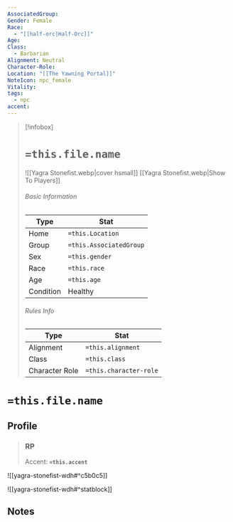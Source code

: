 ```yaml
---
AssociatedGroup: 
Gender: Female
Race:
  - "[[half-orc|Half-Orc]]"
Age: 
Class:
  - Barbarian
Alignment: Neutral
Character-Role: 
Location: "[[The Yawning Portal]]"
NoteIcon: npc_female
Vitality: 
tags:
  - npc
accent:
---
```




> [!infobox]
> # `=this.file.name`
> ![[Yagra Stonefist.webp|cover hsmall]]
> [[Yagra Stonefist.webp|Show To Players]]
> ###### Basic Information
> Type |  Stat |
> ---|---|
> Home | `=this.Location` |
> Group | `=this.AssociatedGroup` |
> Sex | `=this.gender` |
> Race | `=this.race` |
> Age | `=this.age` |
> Condition | Healthy |
> ###### Rules Info
> Type |  Stat |
> ---|---|
> Alignment | `=this.alignment` |
> Class | `=this.class` |
> Character Role | `=this.character-role` |

# `=this.file.name`
## Profile

> ### RP
> Accent: **`=this.accent`**

![[yagra-stonefist-wdh#^c5b0c5]]

![[yagra-stonefist-wdh#^statblock]]

## Notes
